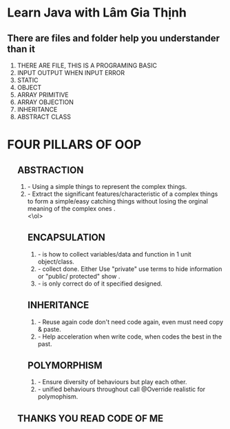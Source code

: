 <h1>Learn Java with Lâm Gia Thịnh</h1>
<h2>There are files and folder help you understander than it</h2>
<ol>
  <li>THERE ARE FILE, THIS IS A PROGRAMING BASIC</li>
  <li>INPUT OUTPUT WHEN INPUT ERROR</li>
  <li>STATIC</li>
  <li>OBJECT</li>
  <li>ARRAY PRIMITIVE</li>
  <li>ARRAY OBJECTION</li>
  <li>INHERITANCE</li>
  <li>ABSTRACT CLASS</li>
</ol>
<h1>FOUR PILLARS OF OOP</h1>
<ol> 
  <h2>ABSTRACTION </h2>
  <ol>
 <li>- Using a simple things to represent the complex things.</li>
 <li>- Extract the significant features/characteristic of a complex things to form a simple/easy catching things without losing the orginal meaning of the complex ones .</li>
        <\ol>
  <h2>ENCAPSULATION</h2>
    <ol>
  <li>- is how to collect variables/data and function in 1 unit object/class.</li>
 <li> - collect done. Either Use "private" use terms to hide information or  "public/ protected" show .</li>
 <li> - is only correct do of it specified designed. </li>
    </ol>
  <h2>INHERITANCE</h2>
  <ol>
  <li>- Reuse again code don't need code again, even must need copy & paste.</li>
  <li>- Help acceleration when write code, when codes the best in the past.</li>
  </ol>
  <h2>POLYMORPHISM</h2>
  <ol>
 <li> - Ensure diversity of behaviours but play each other.</li>
  <li>- unified behaviours throughout call @Override realistic for polymophism.</li>
  </ol>
</ol>
<h2>THANKS YOU READ CODE OF ME</h2>
